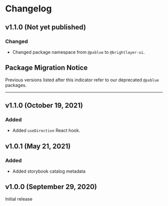 # Changelog

## v1.1.0 (Not yet published)

### Changed

-   Changed package namespace from `@pxblue` to `@brightlayer-ui`.

## Package Migration Notice

Previous versions listed after this indicator refer to our deprecated `@pxblue` packages.

___

## v1.1.0 (October 19, 2021)

### Added

- Added `useDirection` React hook.


## v1.0.1 (May 21, 2021)

### Added

- Added storybook catalog metadata

## v1.0.0 (September 29, 2020)

Initial release
